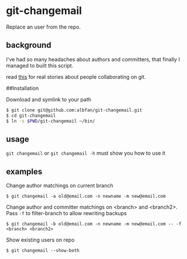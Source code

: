 # git-changemail

Replace an user from the repo.

## background

I've had so many headaches about authors and committers, that finally I managed to built this script.

read [this](http://stacktoheap.com/blog/2013/01/06/using-mailmap-to-fix-authors-list-in-git/) for real stories about people collaborating on git.

##Installation

Download and symlink to your path

```bash
$ git clone git@github.com:albfan/git-changemail.git
$ cd git-changemail
$ ln -s $PWD/git-changemail ~/bin/
```

## usage

`git changemail` or `git changemail -h` must show you how to use it

## examples

Change author matchings on current branch

    $ git changemail -a old@email.com -n newname -m new@email.com

Change author and committer matchings on \<branch\> and \<branch2\>. Pass `-f` to filter-branch to allow rewriting backups

    $ git changemail -b old@email.com -n newname -m new@email.com -- -f <branch> <branch2>

Show existing users on repo

    $ git changemail --show-both





